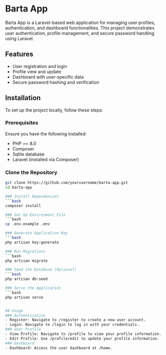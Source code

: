 # Barta App

Barta App is a Laravel-based web application for managing user profiles, authentication, and dashboard functionalities. This project demonstrates user authentication, profile management, and secure password handling using Laravel.

## Features

- User registration and login
- Profile view and update
- Dashboard with user-specific data
- Secure password hashing and verification

## Installation

To set up the project locally, follow these steps:

### Prerequisites

Ensure you have the following installed:
- PHP >= 8.0
- Composer
- Sqlite database
- Laravel (installed via Composer)

### Clone the Repository

```bash
git clone https://github.com/yourusername/barta-app.git
cd barta-app

### Install Dependencies
```bash
composer install

### Set Up Environment File
```bash
cp .env.example .env

### Generate Application Key
```bash
php artisan key:generate

### Run Migrations
```bash
php artisan migrate

### Seed the Database (Optional)
```bash
php artisan db:seed

### Serve the Application
```bash
php artisan serve


## Usage
### Authentication
- Register: Navigate to /register to create a new user account.
- Login: Navigate to /login to log in with your credentials.
### User Profile
- View Profile: Navigate to /profile to view your profile information.
- Edit Profile: Use /profile/edit to update your profile information.
### Dashboard
- Dashboard: Access the user dashboard at /home.